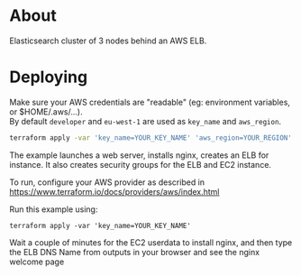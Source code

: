 # About

Elasticsearch cluster of 3 nodes behind an AWS ELB.



# Deploying

Make sure your AWS credentials are "readable" (eg: environment variables, or $HOME/.aws/...).  
By default `developer` and `eu-west-1` are used as `key_name` and `aws_region`.

```bash
terraform apply -var 'key_name=YOUR_KEY_NAME' 'aws_region=YOUR_REGION'
```








The example launches a web server, installs nginx, creates an ELB for instance. It also creates security groups for the ELB and EC2 instance. 

To run, configure your AWS provider as described in https://www.terraform.io/docs/providers/aws/index.html

Run this example using:

    terraform apply -var 'key_name=YOUR_KEY_NAME'

Wait a couple of minutes for the EC2 userdata to install nginx, and then type the ELB DNS Name from outputs in your browser and see the nginx welcome page
